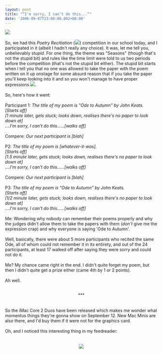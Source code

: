 ```yaml
---
layout: post
title: "“I'm sorry, I can't do this...”"
date: '2006-09-07T23:00:00.002+08:00'
---
```


<img src="http://members.lycos.co.uk/sahil/iRoll.gif" class="smile" border="0" /><br /><br />So, we had this <span style="font-style: italic;">Poetry Recitiation</span> (<img src="http://members.lycos.co.uk/sahil/iRoll.gif" class="smile" border="0" />) competition in our school today, and I participated in it (albeit I hadn't really any choice). It was, let me tell you, unbelievably <span style="font-style: italic;">stupid</span>. For one thing, the theme was "Seasons" (though that's not the stupid bit) and rules like the time limit were told to us two periods before the competition (that's not the stupid bit either). The stupid bit starts when I tell you that no one was allowed to take the paper with the poem written on it up onstage for some absurd reason that if you take the paper you'll keep looking into it and so you won't manage to have proper expressions <img src="http://members.lycos.co.uk/sahil/iRoll.gif" class="smile" border="0" />.<br /><br />So, here's how it went:<br /><br />Participant 1: <span style="font-style: italic;">The title of my poem is "Ode to Autumn" by John Keats.<br />[Starts off]<br />[1 minute later, gets stuck; looks down, realises there's no paper to look down at]<br />....I'm sorry, I can't do this......[walks off]</span><br /><br />Compere: <span style="font-style: italic;">Our next participant is [blah]</span><br /><br />P2: <span style="font-style: italic;">The title of my poem is [whatever-it-was].<br /></span><span style="font-style: italic;">[Starts off]<br />[1.5 minute later, gets stuck; looks down, realises there's no paper to look down at]<br />....I'm sorry, I can't do this......[walks off]<br /><br /></span>Compere: <span style="font-style: italic;">Our next participant is [blah]<br /><br /></span>P3: <span style="font-style: italic;">The title of my poem is "Ode to Autumn" by John Keats.<br />[Starts off]<br />[1/2 minute later, gets stuck; looks down, realises there's no paper to look down at]<br />....I'm sorry, I can't do this......[walks off]<br /><br /></span>Me: Wondering why nobody can remember their poems properly and why the judges didn't allow them to take the papers with them (<span style="font-style: italic;">don't</span> give me the expression crap) and why everyone is saying 'Ode to Autumn'.<br /><br />Well, basically, there were about 5 more participants who recited the same Ode, all of whom could not remember it in its entirety, and out of the 24 participants, at least 17 walked off after saying they were sorry and could not do it.<br /><br />Me? My chance came right in the end. I didn't quite forget my poem, but then I didn't quite get a prize either (came 4th by 1 or 2 points).<br /><br />Ah well.<br /><br /><div style="text-align: center;">***</div><br /><br />So the iMac Core 2 Duos have been released which makes me wonder what momentus things they're gonna show on September 12. New Mac Minis are also there, and I'd buy them if it were not for the graphics card.<br /><br />Oh, and I noticed this interesting thing in my feedreader:<br /><br /><br /><div style="text-align: center;"><img src="http://members.multimania.co.uk/sahil/tech_feeds.png" /></div>